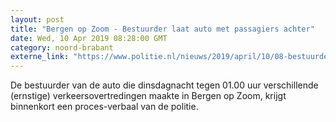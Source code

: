 ```yaml
---
layout: post
title: "Bergen op Zoom - Bestuurder laat auto met passagiers achter"
date: Wed, 10 Apr 2019 08:28:00 GMT
category: noord-brabant
externe_link: "https://www.politie.nl/nieuws/2019/april/10/08-bestuurder-laat-auto-met-passagiers-achter.html"
---
```


De bestuurder van de auto die dinsdagnacht tegen 01.00 uur verschillende (ernstige) verkeersovertredingen maakte in Bergen op Zoom, krijgt binnenkort een proces-verbaal van de politie.
